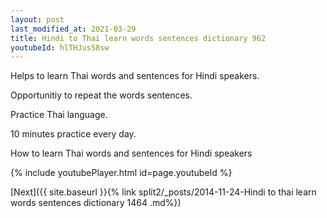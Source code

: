 ```yaml
---
layout: post
last_modified_at: 2021-03-29
title: Hindi to Thai learn words sentences dictionary 962 
youtubeId: hlTHJus58sw
---
```

 
 
Helps to learn Thai words and sentences for Hindi speakers.

Opportunitiy to repeat the words sentences. 

Practice Thai language. 
 
10 minutes practice every day. 
 
How to learn Thai words and sentences for Hindi speakers 
 
{% include youtubePlayer.html id=page.youtubeId %}
 
 
[Next]({{ site.baseurl }}{% link  split2/_posts/2014-11-24-Hindi to thai learn words sentences dictionary 1464 .md%})
 
